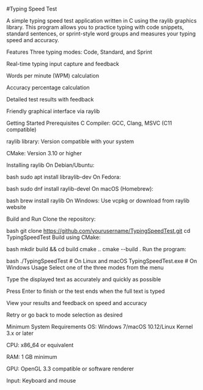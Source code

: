 #Typing Speed Test

A simple typing speed test application written in C using the raylib graphics library. This program allows you to practice typing with code snippets, standard sentences, or sprint-style word groups and measures your typing speed and accuracy.

Features
Three typing modes: Code, Standard, and Sprint

Real-time typing input capture and feedback

Words per minute (WPM) calculation

Accuracy percentage calculation

Detailed test results with feedback

Friendly graphical interface via raylib

Getting Started
Prerequisites
C Compiler: GCC, Clang, MSVC (C11 compatible)

raylib library: Version compatible with your system

CMake: Version 3.10 or higher

Installing raylib
On Debian/Ubuntu:

bash
sudo apt install libraylib-dev
On Fedora:

bash
sudo dnf install raylib-devel
On macOS (Homebrew):

bash
brew install raylib
On Windows:
Use vcpkg or download from raylib website

Build and Run
Clone the repository:

bash
git clone https://github.com/yourusername/TypingSpeedTest.git
cd TypingSpeedTest
Build using CMake:

bash
mkdir build && cd build
cmake ..
cmake --build .
Run the program:

bash
./TypingSpeedTest        # On Linux and macOS
TypingSpeedTest.exe      # On Windows
Usage
Select one of the three modes from the menu

Type the displayed text as accurately and quickly as possible

Press Enter to finish or the test ends when the full text is typed

View your results and feedback on speed and accuracy

Retry or go back to mode selection as desired

Minimum System Requirements
OS: Windows 7/macOS 10.12/Linux Kernel 3.x or later

CPU: x86_64 or equivalent

RAM: 1 GB minimum

GPU: OpenGL 3.3 compatible or software renderer

Input: Keyboard and mouse
